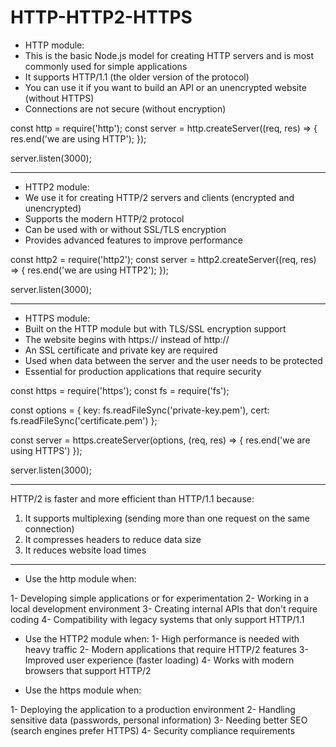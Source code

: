 # HTTP-HTTP2-HTTPS
- HTTP module:
- This is the basic Node.js model for creating HTTP servers and is most commonly used for simple applications
- It supports HTTP/1.1 (the older version of the protocol)
- You can use it if you want to build an API or an unencrypted website (without HTTPS)
- Connections are not secure (without encryption)

const http = require('http');
const server = http.createServer((req, res) => {
res.end('we are using HTTP');
});

server.listen(3000);

-----------------------------------------
- HTTP2 module:
- We use it for creating HTTP/2 servers and clients (encrypted and unencrypted)
- Supports the modern HTTP/2 protocol
- Can be used with or without SSL/TLS encryption
- Provides advanced features to improve performance

const http2 = require('http2');
const server = http2.createServer((req, res) => {
  res.end('we are using HTTP2');
});

server.listen(3000);

-----------------------------------------
- HTTPS module:
- Built on the HTTP module but with TLS/SSL encryption support
- The website begins with https:// instead of http://
- An SSL certificate and private key are required
- Used when data between the server and the user needs to be protected
- Essential for production applications that require security

const https = require('https');
const fs = require('fs');

const options = {
  key: fs.readFileSync('private-key.pem'),
  cert: fs.readFileSync('certificate.pem')
};

const server = https.createServer(options, (req, res) => {
  res.end('we are using HTTPS')
});

server.listen(3000);

-----------------------------------------
HTTP/2 is faster and more efficient than HTTP/1.1 because:

1. It supports multiplexing (sending more than one request on the same connection)
2. It compresses headers to reduce data size
3. It reduces website load times
------------------------------------------
- Use the http module when:

1- Developing simple applications or for experimentation
2- Working in a local development environment
3- Creating internal APIs that don't require coding
4- Compatibility with legacy systems that only support HTTP/1.1

- Use the HTTP2 module when:
1- High performance is needed with heavy traffic
2- Modern applications that require HTTP/2 features
3- Improved user experience (faster loading)
4- Works with modern browsers that support HTTP/2

- Use the https module when:

1- Deploying the application to a production environment
2- Handling sensitive data (passwords, personal information)
3- Needing better SEO (search engines prefer HTTPS)
4- Security compliance requirements



